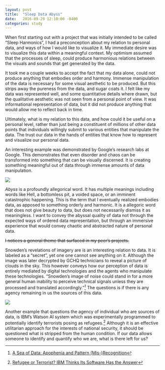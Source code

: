 ```yaml
---
layout: post
title:  "Sleep Data Abyss"
date:   2016-09-29 12:10:00 -0400
categories: study
---
```


When first starting out with a project that was initially intended to be called “Sleep Harmonics”, I had a preconception about my relation to personal data, and ways of how I would like to visualize it. My immediate desire was to visualize this data within a meaningful context. My optimism assumed that the processes of sleep, could produce harmonious relations between the visuals and sounds that get generated by the data.

It took me a couple weeks to accept the fact that my data alone, could not produce anything that embodies order and harmony. Immense manipulation of the data is necessary for some visual aesthetic to be produced. But this strips away the pureness from the data, and sugar coats it. I felt like my data was represented well, and some quantitative details where drawn, but the qualitative aesthetic was not seen from a personal point of view. It was informational representation of data, but it did not produce anything that would allow me to reflect back in time.

Ultimately, what is my relation to this data, and how could it be useful on a personal level, rather than just being a constituent of millions of other data points that individuals willingly submit to various entities that manipulate the data. The trust our data in the hands of entities that know how to represent and visualize our personal data. 

An interesting example was demonstrated by Google’s research labs at Google. This demonstrates that even disorder and chaos can be transformed into something that can be visually discerned. It is creating something meaningful out of data through immense amounts of data manipulation.

![](https://4.bp.blogspot.com/-tTYZpdJ18bg/VYITAO4s_uI/AAAAAAAAAlE/L7VMImFFt_M/s1600/noise-to-banana.png)

*Abyss* is a profoundly allegorical word. It has multiple meanings including words like Hell, a bottomless pit, a voided space, or an imminent catastrophic happening. This is the term that I eventually realized embodies data, as apposed to something orderly and harmonic. It is a allegoric word that does not give beauty to data, but does not necessarily dismiss it as meaningless. I want to convey the abyssal quality of data not through the expected ways of ordered data representation, but through an immersive experience that would convey chaotic and abstracted nature of personal data.

~~I notices a general theme that surfaced in my peer’s projects.~~

Snowden’s revelations of imagery are is an interesting relation to data. It is labeled as a “secret”, yet one one cannot see anything on it. Although the image was later decrypted by GCHQ technicians to reveal a picture of clouds in the sky. This however conveys how our perception of data is entirely mediated by digital technologies and the agents who manipulate these technologies. “Snowden’s image of noise could stand in for a more general human inability to perceive technical signals unless they are processed and translated accordingly.”[^Steyerl] The questions is if there is any agency remaining in us the sources of this data.

![](http://images.e-flux-systems.com/2016_04_snowden-filesWEB1.jpg,1440)

Another example that questions the agency of individual who are sources of data, is IBM’s Watson AI system which was experimentally programmed to potentially identify terrorists posing as refugees.[^RefugeeOrTerrorist] Although it is an effective utilitarian approach for the interests of national security, it  should be questioned what is stripped from the human condition. If our data allows someone to identify and quantify who we are, what is there left for us?

[^Steyerl]: [A Sea of Data: Apophenia and Pattern (Mis-)Recognition](http://www.e-flux.com/journal/72/60480/a-sea-of-data-apophenia-and-pattern-mis-recognition/)
[^RefugeeOrTerrorist]: [Refugee or Terrorist? IBM Thinks Its Software Has the Answer](http://www.defenseone.com/technology/2016/01/refugee-or-terrorist-ibm-thinks-its-software-has-answer/125484/)
